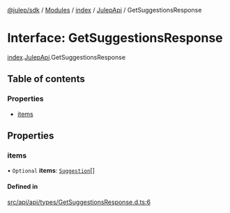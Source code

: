 [@julep/sdk](../README.md) / [Modules](../modules.md) / [index](../modules/index.md) / [JulepApi](../modules/index.JulepApi.md) / GetSuggestionsResponse

# Interface: GetSuggestionsResponse

[index](../modules/index.md).[JulepApi](../modules/index.JulepApi.md).GetSuggestionsResponse

## Table of contents

### Properties

- [items](index.JulepApi.GetSuggestionsResponse.md#items)

## Properties

### items

• `Optional` **items**: [`Suggestion`](index.JulepApi.Suggestion.md)[]

#### Defined in

[src/api/api/types/GetSuggestionsResponse.d.ts:6](https://github.com/julep-ai/samantha-dev/blob/4200383/sdks/js/src/api/api/types/GetSuggestionsResponse.d.ts#L6)
